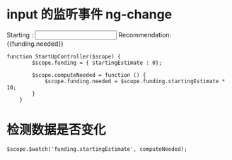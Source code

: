 # input 的监听事件 ng-change

<form ng-controller="StartUpController">
     Starting : <input ng-change="computeNeeded()" ng-model="funding.startingEstimate">
     Recommendation: {{funding.needed}}
</form>


```
function StartUpController($scope) {
        $scope.funding = { startingEstimate : 0};

        $scope.computeNeeded = function () {
            $scope.funding.needed = $scope.funding.startingEstimate * 10;
        }
    }

```


# 检测数据是否变化

```
$scope.$watch('funding.startingEstimate', computeNeeded);
```
